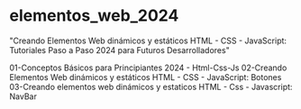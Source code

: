 # elementos_web_2024
"Creando Elementos Web dinámicos y estáticos HTML - CSS - JavaScript: Tutoriales Paso a Paso 2024 para Futuros Desarrolladores"

01-Conceptos Básicos para Principiantes 2024 - Html-Css-Js
02-Creando Elementos Web dinámicos y estáticos HTML - CSS - JavaScript: Botones
03-Creando elementos web dinámicos y estaticos HTML - Css - Javascript: NavBar